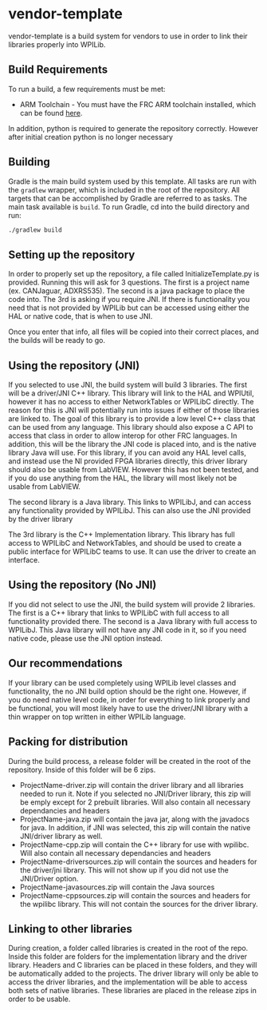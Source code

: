 # vendor-template

vendor-template is a build system for vendors to use in order to link their libraries properly into WPILib.

## Build Requirements
To run a build, a few requirements must be met:

- ARM Toolchain - You must have the FRC ARM toolchain installed, which can be found [here](http://first.wpi.edu/FRC/roborio/toolchains/).

In addition, python is required to generate the repository correctly. However after initial creation python is no longer necessary

## Building
Gradle is the main build system used by this template. All tasks are run with the `gradlew` wrapper, which is included in the root of the repository. All targets that can be accomplished by Gradle are referred to as tasks. The main task available is `build`. To run Gradle, cd into the build directory and run:

```bash
./gradlew build
```

## Setting up the repository
In order to properly set up the repository, a file called InitializeTemplate.py is provided. Running this will ask for 3 questions. The first is a project name (ex. CANJaguar, ADXRS535). The second is a java package to place the code into. The 3rd is asking if you require JNI. If there is functionality you need that is not provided by WPILib but can be accessed using either the HAL or native code, that is when to use JNI.

Once you enter that info, all files will be copied into their correct places, and the builds will be ready to go.

## Using the repository (JNI)
If you selected to use JNI, the build system will build 3 libraries. The first will be a driver/JNI C++ library. This library will link to the HAL and WPIUtil, however it has no access to either NetworkTables or WPILibC directly. The reason for this is JNI will potentially run into issues if either of those libraries are linked to. The goal of this library is to provide a low level C++ class that can be used from any language. This library should also expose a C API to access that class in order to allow interop for other FRC languages. In addition, this will be the library the JNI code is placed into, and is the native library Java will use. For this library, if you can avoid any HAL level calls, and instead use the NI provided FPGA libraries directly, this driver library should also be usable from LabVIEW. However this has not been tested, and if you do use anything from the HAL, the library will most likely not be usable from LabVIEW.

The second library is a Java library. This links to WPILibJ, and can access any functionality provided by WPILibJ. This can also use the JNI provided by the driver library

The 3rd library is the C++ Implementation library. This library has full access to WPILibC and NetworkTables, and should be used to create a public interface for WPILibC teams to use. It can use the driver to create an interface.

## Using the repository (No JNI)
If you did not select to use the JNI, the build system will provide 2 libraries. The first is a C++ library that links to WPILibC with full access to all functionality provided there. The second is a Java library with full access to WPILibJ. This Java library will not have any JNI code in it, so if you need native code, please use the JNI option instead.

## Our recommendations
If your library can be used completely using WPILib level classes and functionality, the no JNI build option should be the right one. However, if you do need native level code, in order for everything to link properly and be functional, you will most likely have to use the driver/JNI library with a thin wrapper on top written in either WPILib language.

## Packing for distribution
During the build process, a release folder will be created in the root of the repository. Inside of this folder will be 6 zips. 

- ProjectName-driver.zip will contain the driver library and all libraries needed to run it. Note if you selected no JNI/Driver library, this zip will be emply except for 2 prebuilt libraries. Will also contain all necessary dependancies and headers
- ProjectName-java.zip will contain the java jar, along with the javadocs for java. In addition, if JNI was selected, this zip will contain the native JNI/driver library as well.
- ProjectName-cpp.zip will contain the C++ library for use with wpilibc. Will also contain all necessary dependancies and headers
- ProjectName-driversources.zip will contain the sources and headers for the driver/jni library. This will not show up if you did not use the JNI/Driver option.
- ProjectName-javasources.zip will contain the Java sources
- ProjectName-cppsources.zip will contain the sources and headers for the wpilibc library. This will not contain the sources for the driver library.

## Linking to other libraries
During creation, a folder called libraries is created in the root of the repo. Inside this folder are folders for the implementation library and the driver library. Headers and C libraries can be placed in these folders, and they will be automatically added to the projects. The driver library will only be able to access the driver libraries, and the implementation will be able to access both sets of native libraries. These libraries are placed in the release zips in order to be usable.
